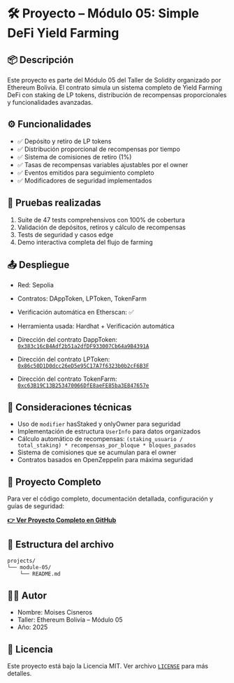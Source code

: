 # 🛠 Proyecto – Módulo 05: Simple DeFi Yield Farming

## 📦 Descripción

Este proyecto es parte del Módulo 05 del Taller de Solidity organizado por Ethereum Bolivia. El contrato simula un sistema completo de Yield Farming DeFi con staking de LP tokens, distribución de recompensas proporcionales y funcionalidades avanzadas.

## ⚙️ Funcionalidades

- ✅ Depósito y retiro de LP tokens
- ✅ Distribución proporcional de recompensas por tiempo
- ✅ Sistema de comisiones de retiro (1%)
- ✅ Tasas de recompensas variables ajustables por el owner
- ✅ Eventos emitidos para seguimiento completo
- ✅ Modificadores de seguridad implementados

## 🧪 Pruebas realizadas

1. Suite de 47 tests comprehensivos con 100% de cobertura
2. Validación de depósitos, retiros y cálculo de recompensas
3. Tests de seguridad y casos edge
4. Demo interactiva completa del flujo de farming

## 📤 Despliegue

- Red: Sepolia
- Contratos: DAppToken, LPToken, TokenFarm
- Verificación automática en Etherscan: ✅
- Herramienta usada: Hardhat + Verificación automática

- Dirección del contrato DappToken: [`0x383c16cB4Adf2b51a2dfDF933007Cb64a9B4391A`](https://sepolia.etherscan.io/address/0x383c16cB4Adf2b51a2dfDF933007Cb64a9B4391A)
- Dirección del contrato LPToken: [`0x86c50D1D0dcc26eD5e95C17A7f6323b0b2cF6B3F`](https://sepolia.etherscan.io/address/0x86c50D1D0dcc26eD5e95C17A7f6323b0b2cF6B3F)
- Dirección del contrato TokenFarm: [`0xc63B19C13B253470066DfE8aeFE85ba3E847657e`](https://sepolia.etherscan.io/address/0xc63B19C13B253470066DfE8aeFE85ba3E847657e)

## 🧠 Consideraciones técnicas

- Uso de `modifier` hasStaked y onlyOwner para seguridad
- Implementación de estructura `UserInfo` para datos organizados
- Cálculo automático de recompensas: `(staking_usuario / total_staking) * recompensas_por_bloque * bloques_pasados`
- Sistema de comisiones que se acumulan para el owner
- Contratos basados en OpenZeppelin para máxima seguridad

## 🔗 Proyecto Completo

Para ver el código completo, documentación detallada, configuración y guías de seguridad:

**[👉 Ver Proyecto Completo en GitHub](https://gist.github.com/luisvid/5a87ce5690451e965bb3c86f37a3cfbd)**

## 📁 Estructura del archivo

```bash
projects/
└── module-05/
    └── README.md
```

## 👨‍💻 Autor

- Nombre: Moises Cisneros
- Taller: Ethereum Bolivia – Módulo 05
- Año: 2025

## 📜 Licencia

Este proyecto está bajo la Licencia MIT. Ver archivo [`LICENSE`](../../LICENSE) para más detalles.
